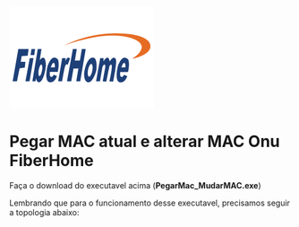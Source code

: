 <img src=fiberhome-1-01.png>

# Pegar MAC atual e alterar MAC Onu FiberHome

Faça o download do executavel acima (**PegarMac_MudarMAC.exe**)

Lembrando que para o funcionamento desse executavel, precisamos seguir a topologia abaixo:

